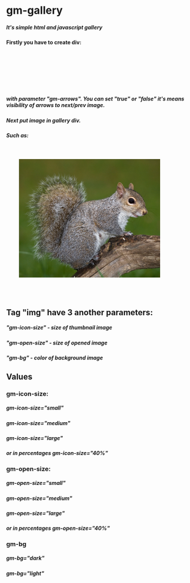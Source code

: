 # gm-gallery
##### It's simple html and javascript gallery

#### Firstly you have to create div:

  <pre>
  <div id="gm-gallery" gm-arrows="true">
  
  </div>
  </pre>

##### with parameter "gm-arrows". You can set "true" or "false" it's means visibility of arrows to next/prev image.

##### Next put image in gallery div. 
##### Such as:

  <pre>
  <div id="gm-gallery" gm-arrows="true">
    <img class="img-medium" gm-icon-size="small" gm-open-size="medium" gm-bg="dark" src="img/picture2.jpg">
  </div>
  </pre>
  
## Tag "img" have 3 another parameters:

##### "gm-icon-size" - size of thumbnail image
##### "gm-open-size" - size of opened image
##### "gm-bg" - color of background image

## Values

### gm-icon-size:

##### gm-icon-size="small"
##### gm-icon-size="medium"
##### gm-icon-size="large"
##### or in percentages gm-icon-size="40%"

### gm-open-size:

##### gm-open-size="small"
##### gm-open-size="medium"
##### gm-open-size="large"
##### or in percentages gm-open-size="40%"

### gm-bg

##### gm-bg="dark"
##### gm-bg="light"

